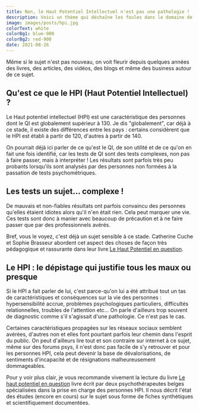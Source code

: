 ```yaml
---
title: Non, le Haut Potentiel Intellectuel n'est pas une pathologie !
description: Voici un thème qui déchaîne les foules dans le domaine de la psychologie et du développement personnel.
image: images/posts/hpi.jpg
colorText: white
colorBg1: blue-900
colorBg2: red-900
date: 2021-08-26
---
```


Même si le sujet n'est pas nouveau, on voit fleurir depuis quelques années des livres, des articles, des vidéos, des blogs et même des business autour de ce sujet.

## Qu'est ce que le HPI (Haut Potentiel Intellectuel) ?
Le Haut potentiel intellectuel (HPI) est une caractéristique des personnes dont le QI est globalement supérieur à 130. Je dis "globalement", car déjà à ce stade, il existe des différences entre les pays : certains considèrent que le HPI est établi à partir de 120, d'autres à partir de 140.

On pourrait déjà ici parler de ce qu'est le QI, de son utilité et de ce qu'on en fait une fois identifié, car les tests de QI sont des tests complexes, non pas à faire passer, mais à interpréter ! Les résultats sont parfois très peu probants lorsqu'ils sont analysés par des personnes non formées à la passation de tests psychométriques.

## Les tests un sujet... complexe !
De mauvais et non-fiables résultats ont parfois convaincu des personnes qu'elles étaient idiotes alors qu'il n'en était rien. Cela peut marquer une vie. Ces tests sont donc à manier avec beaucoup de précaution et à ne faire passer que par des professionnels avérés.

Bref, vous le voyez, c'est déjà un sujet sensible à ce stade. Catherine Cuche et Sophie Brasseur abordent cet aspect des choses de façon très pédagogique et rassurante dans leur livre [Le Haut Potentiel en question](https://www.editionsmardaga.com/products/haut-potentiel-questions).

## Le HPI : le dépistage qui justifie tous les maux ou presque
Si le HPI a fait parler de lui, c'est parce-qu'on lui a été attribué tout un tas de caractéristiques et conséquences sur la vie des personnes : hypersensibilité accrue, problèmes psychologiques particuliers, difficultés relationnelles, troubles de l'attention etc... On parle d'ailleurs trop souvent de diagnostic comme s'il s'agissait d'une pathologie. Ce n'est pas le cas. 

Certaines caractéristiques propagées sur les réseaux sociaux semblent avérées, d'autres non et elles font pourtant parfois leur chemin dans l'esprit du public.
On peut d'ailleurs lire tout et son contraire sur internet à ce sujet, même sur des forums psys, il n'est donc pas facile de s'y retrouver et pour les personnes HPI, cela peut devenir la base de dévalorisations, de sentiments d'incapacité et de résignations malheureusement dommageables.

Pour y voir plus clair, je vous recommande vivement la lecture du livre [Le haut potentiel en question](https://www.editionsmardaga.com/products/haut-potentiel-questions) livre écrit par deux psychothérapeutes belges spécialisées dans la prise en charge des personnes HPI. Il nous décrit l'état des études (encore en cours) sur le sujet sous forme de fiches synthétiques et scientifiquement documentées.
